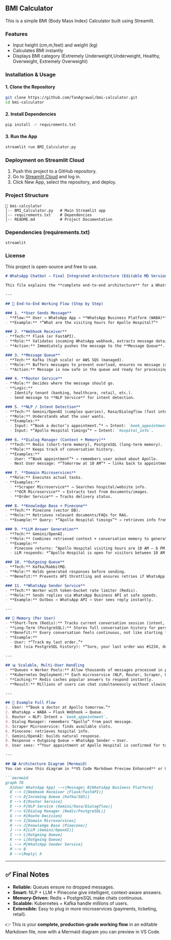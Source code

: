 ## BMI Calculator

This is a simple BMI (Body Mass Index) Calculator built using Streamlit.

### Features
- Input height (cm,m,feet) and weight (kg)
- Calculates BMI instantly
- Displays BMI category (Extremely Underweight,Underweight, Healthy, Overweight, Extremely Overweight)

### Installation & Usage
#### 1. Clone the Repository
```bash
git clone https://github.com/TanAgrawal/bmi-calculator.git
cd bmi-calculator
```

#### 2. Install Dependencies
```bash
pip install -r requirements.txt
```

#### 3. Run the App
```bash
streamlit run BMI_Calculator.py
```

### Deployment on Streamlit Cloud
1. Push this project to a GitHub repository.
2. Go to [Streamlit Cloud](https://share.streamlit.io/) and log in.
3. Click New App, select the repository, and deploy.

### Project Structure
```
📂 bmi-calculator
│-- BMI_Calculator.py   # Main Streamlit app
│-- requirements.txt    # Dependencies
│-- README.md           # Project Documentation
```

### Dependencies (requirements.txt)
```
streamlit

```

### License
This project is open-source and free to use.


````markdown
# WhatsApp Chatbot — Final Integrated Architecture (Editable MD Version with Diagram)

This file explains the **complete end-to-end architecture** for a WhatsApp chatbot that can handle multiple queries from multiple users, provide context/intent-based answers, and maintain memory of past conversations. You can edit this file freely.

---

## 🔄 End-to-End Working Flow (Step by Step)

### 1. **User Sends Message**
- **Flow:** User → WhatsApp App → **WhatsApp Business Platform (WABA)**.
- **Example:** *“What are the visiting hours for Apollo Hospital?”*

### 2. **Webhook Receiver**
- **Tech:** Flask (or FastAPI).
- **Role:** Validates incoming WhatsApp webhook, extracts message details.
- **Action:** Immediately pushes the message to the **Message Queue**.

### 3. **Message Queue**
- **Tech:** Kafka (high scale) or AWS SQS (managed).
- **Role:** Buffers messages to prevent overload, ensures no message is lost.
- **Action:** Message is now safe in the queue and ready for processing.

### 4. **Router Service**
- **Role:** Decides where the message should go.
- **Logic:**
  - Identify tenant (banking, healthcare, retail, etc.).
  - Send message to **NLP Service** for intent detection.

### 5. **NLP / Intent Detection**
- **Tech:** Gemini/OpenAI (complex queries), Rasa/Dialogflow (fast intent classification).
- **Role:** Understands what the user wants.
- **Examples:**
  - Input: *“Book a doctor’s appointment.”* → Intent: `book_appointment`.
  - Input: *“Apollo Hospital timings”* → Intent: `hospital_info`.

### 6. **Dialog Manager (Context + Memory)**
- **Tech:** Redis (short-term memory), PostgreSQL (long-term memory).
- **Role:** Keeps track of conversation history.
- **Examples:**
  - User: *“Book appointment”* → remembers user asked about Apollo.
  - Next User message: *“Tomorrow at 10 AM”* → links back to appointment booking context.

### 7. **Domain Microservices**
- **Role:** Executes actual tasks.
- **Examples:**
  - **Scraper Microservice** → Searches hospital/website info.
  - **OCR Microservice** → Extracts text from documents/images.
  - **Order Service** → Tracks delivery status.

### 8. **Knowledge Base + Pinecone**
- **Tech:** Pinecone (vector DB).
- **Role:** Retrieves relevant documents/FAQs for RAG.
- **Example:** Query: *“Apollo Hospital timings”* → retrieves info from Pinecone embeddings.

### 9. **LLM Answer Generation**
- **Tech:** Gemini/OpenAI.
- **Role:** Combines retrieved context + conversation memory to generate a natural reply.
- **Example:**
  - Pinecone returns: “Apollo Hospital visiting hours are 10 AM – 6 PM.”
  - LLM responds: *“Apollo Hospital is open for visitors between 10 AM and 6 PM daily. Would you like me to also check doctor availability?”*

### 10. **Outgoing Queue**
- **Tech:** Kafka/RabbitMQ.
- **Role:** Holds generated responses before sending.
- **Benefit:** Prevents API throttling and ensures retries if WhatsApp fails.

### 11. **WhatsApp Sender Service**
- **Tech:** Worker with token-bucket rate limiter (Redis).
- **Role:** Sends replies via WhatsApp Business API at safe speeds.
- **Example:** Outbox → WhatsApp API → User sees reply instantly.

---

## 🧠 Memory (Per User)
- **Short-Term (Redis):** Tracks current conversation session (intent, last few messages).
- **Long-Term (PostgreSQL):** Stores full conversation history for personalization and analytics.
- **Benefit:** Every conversation feels continuous, not like starting fresh.
- **Example:**
  - User: *“Track my last order.”*
  - Bot (via PostgreSQL history): *“Sure, your last order was #1234, delivered yesterday.”*

---

## 📊 Scalable, Multi-User Handling
- **Queues + Worker Pools:** Allow thousands of messages processed in parallel.
- **Kubernetes Deployment:** Each microservice (NLP, Router, Scraper, OCR, Knowledge) scales independently.
- **Caching:** Redis caches popular answers to respond instantly.
- **Result:** Millions of users can chat simultaneously without slowing down.

---

## 🎯 Example Full Flow
1. User: *“Book a doctor at Apollo tomorrow.”*
2. WhatsApp → WABA → Flask Webhook → Queue.
3. Router → NLP: Intent = `book_appointment`.
4. Dialog Manager: remembers “Apollo” from past message.
5. Scraper Microservice: finds available slots.
6. Pinecone: retrieves hospital info.
7. Gemini/OpenAI: builds natural response.
8. Response → Outgoing Queue → WhatsApp Sender → User.
9. User sees: *“Your appointment at Apollo Hospital is confirmed for tomorrow at 10 AM.”*

---

## 🖼️ Architecture Diagram (Mermaid)
You can view this diagram in **VS Code Markdown Preview Enhanced** or GitHub preview.

```mermaid
graph TD
  A[User WhatsApp App] -->|Message| B[WhatsApp Business Platform]
  B --> C[Webhook Receiver (Flask/FastAPI)]
  C --> D[Incoming Queue (Kafka/SQS)]
  D --> E[Router Service]
  E --> F[NLP Service (Gemini/Rasa/Dialogflow)]
  F --> G[Dialog Manager (Redis/PostgreSQL)]
  G --> H{Route Decision}
  H --> I[Domain Microservices]
  H --> J[Knowledge Base (Pinecone)]
  J --> K[LLM (Gemini/OpenAI)]
  I --> L[Outgoing Queue]
  K --> L[Outgoing Queue]
  L --> M[WhatsApp Sender Service]
  M --> B
  B -->|Reply| A
````

---

## ✅ Final Notes

* **Reliable:** Queues ensure no dropped messages.
* **Smart:** NLP + LLM + Pinecone give intelligent, context-aware answers.
* **Memory-Driven:** Redis + PostgreSQL make chats continuous.
* **Scalable:** Kubernetes + Kafka handle millions of users.
* **Extensible:** Easy to plug in more microservices (payments, ticketing, retail).

👉 This is your **complete, production-grade working flow** in an editable Markdown file, now with a Mermaid diagram you can preview in VS Code.

```
```
